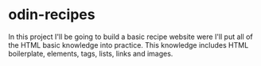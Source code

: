 # odin-recipes
In this project I'll be going to build a basic recipe website were I'll put all of the HTML basic knowledge into practice. This knowledge includes HTML boilerplate, elements, tags, lists, links and images. 